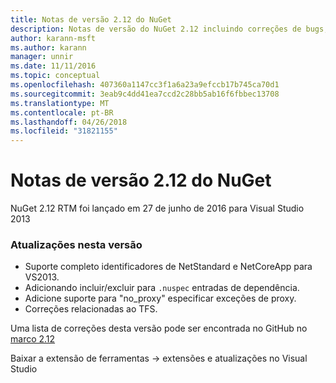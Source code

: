 ```yaml
---
title: Notas de versão 2.12 do NuGet
description: Notas de versão do NuGet 2.12 incluindo correções de bugs, problemas conhecidos, recursos adicionados e DCRs.
author: karann-msft
ms.author: karann
manager: unnir
ms.date: 11/11/2016
ms.topic: conceptual
ms.openlocfilehash: 407360a1147cc3f1a6a23a9efccb17b745ca70d1
ms.sourcegitcommit: 3eab9c4dd41ea7ccd2c28bb5ab16f6fbbec13708
ms.translationtype: MT
ms.contentlocale: pt-BR
ms.lasthandoff: 04/26/2018
ms.locfileid: "31821155"
---
```

# <a name="nuget-212-release-notes"></a>Notas de versão 2.12 do NuGet

NuGet 2.12 RTM foi lançado em 27 de junho de 2016 para Visual Studio 2013

### <a name="updates-in-this-release"></a>Atualizações nesta versão

* Suporte completo identificadores de NetStandard e NetCoreApp para VS2013.
* Adicionando incluir/excluir para `.nuspec` entradas de dependência.
* Adicione suporte para "no_proxy" especificar exceções de proxy.
* Correções relacionadas ao TFS.

Uma lista de correções desta versão pode ser encontrada no GitHub no [marco 2.12](https://github.com/NuGet/Home/issues?q=milestone%3A2.12+is%3Aclosed)

Baixar a extensão de ferramentas -> extensões e atualizações no Visual Studio
